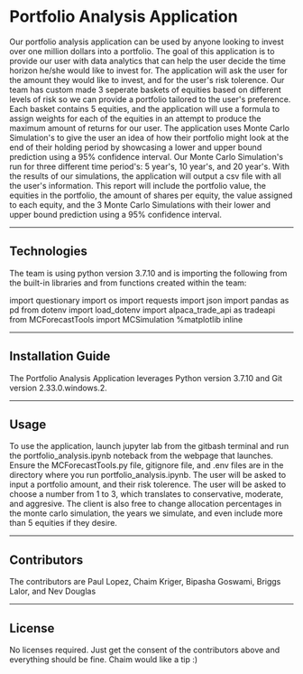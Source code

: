 # Portfolio Analysis Application

Our portfolio analysis application can be used by anyone looking to invest over one million dollars into a portfolio. The goal of this application is to provide our user with data analytics that can help the user decide the time horizon he/she would like to invest for.
The application will ask the user for the amount they would like to invest, and for the user's risk tolerence. Our team has custom made 3 seperate baskets of  equities based on different levels of risk so we can provide a portfolio tailored to the user's preference.
Each basket contains 5 equities, and the application will use a formula to assign weights for each of the equities in an attempt to produce the maximum amount of returns for our user.
The application uses Monte Carlo Simulation's to give the user an idea of how their portfolio might look at the end of their holding period by showcasing a lower and upper bound prediction using a 95% confidence interval.
Our Monte Carlo Simulation's run for three different time period's: 5 year's, 10 year's, and 20 year's.
With the results of our simulations, the application will output a csv file with all the user's information. This report will include the portfolio value, the equities in the portfolio, the amount of shares per equity, the value assigned to each equity, and the 3 Monte Carlo Simulations with their lower and upper bound prediction using a 95% confidence interval.

---

## Technologies

The team is using python version 3.7.10 and is importing the following from the built-in libraries and from functions created within the team:

import questionary
import os
import requests
import json
import pandas as pd
from dotenv import load_dotenv
import alpaca_trade_api as tradeapi
from MCForecastTools import MCSimulation
%matplotlib inline

---

## Installation Guide

The Portfolio Analysis Application leverages Python version 3.7.10 and Git version 2.33.0.windows.2.

---

## Usage

To use the application, launch jupyter lab from the gitbash terminal and run the portfolio_analysis.ipynb noteback from the 
webpage that launches. Ensure the MCForecastTools.py file, gitignore file, and .env files are in the directory where you run portfolio_analysis.ipynb.
The user will be asked to input a portfolio amount, and their risk tolerence. The user will be asked to choose a number from 1 to 3, which translates to conservative, moderate, and aggresive. The client is also free to change allocation percentages in the monte carlo simulation, the years we simulate, and even include more than 5 equities if they desire. 

---

## Contributors


The contributors are Paul Lopez, Chaim Kriger, Bipasha Goswami, Briggs Lalor, and Nev Douglas

---

## License
No licenses required. Just get the consent of the contributors above and everything should be fine.
Chaim would like a tip :)